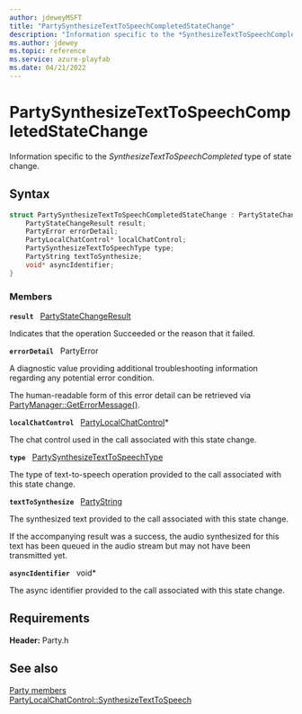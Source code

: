 ```yaml
---
author: jdeweyMSFT
title: "PartySynthesizeTextToSpeechCompletedStateChange"
description: "Information specific to the *SynthesizeTextToSpeechCompleted* type of state change."
ms.author: jdewey
ms.topic: reference
ms.service: azure-playfab
ms.date: 04/21/2022
---
```


# PartySynthesizeTextToSpeechCompletedStateChange  

Information specific to the *SynthesizeTextToSpeechCompleted* type of state change.  

## Syntax  
  
```cpp
struct PartySynthesizeTextToSpeechCompletedStateChange : PartyStateChange {  
    PartyStateChangeResult result;  
    PartyError errorDetail;  
    PartyLocalChatControl* localChatControl;  
    PartySynthesizeTextToSpeechType type;  
    PartyString textToSynthesize;  
    void* asyncIdentifier;  
}  
```
  
### Members  
  
**`result`** &nbsp; [PartyStateChangeResult](../enums/partystatechangeresult.md)  
  
Indicates that the operation Succeeded or the reason that it failed.
  
**`errorDetail`** &nbsp; PartyError  
  
A diagnostic value providing additional troubleshooting information regarding any potential error condition.
  
The human-readable form of this error detail can be retrieved via [PartyManager::GetErrorMessage()](../classes/PartyManager/methods/partymanager_geterrormessage.md).
  
**`localChatControl`** &nbsp; [PartyLocalChatControl](../classes/PartyLocalChatControl/partylocalchatcontrol.md)*  
  
The chat control used in the call associated with this state change.
  
**`type`** &nbsp; [PartySynthesizeTextToSpeechType](../enums/partysynthesizetexttospeechtype.md)  
  
The type of text-to-speech operation provided to the call associated with this state change.
  
**`textToSynthesize`** &nbsp; [PartyString](../typedefs.md)  
  
The synthesized text provided to the call associated with this state change.
  
If the accompanying result was a success, the audio synthesized for this text has been queued in the audio stream but may not have been transmitted yet.
  
**`asyncIdentifier`** &nbsp; void*  
  
The async identifier provided to the call associated with this state change.
  
  
## Requirements  
  
**Header:** Party.h
  
## See also  
[Party members](../party_members.md)  
[PartyLocalChatControl::SynthesizeTextToSpeech](../classes/PartyLocalChatControl/methods/partylocalchatcontrol_synthesizetexttospeech.md)
  
  
